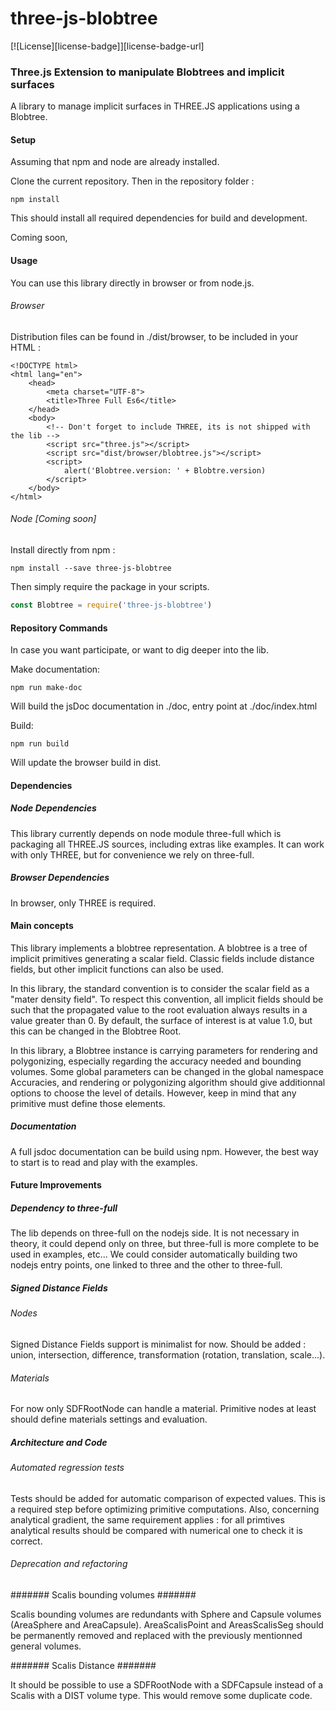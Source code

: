 three-js-blobtree
================

[![License][license-badge]][license-badge-url]

### Three.js Extension to manipulate Blobtrees and implicit surfaces ###

A library to manage implicit surfaces in THREE.JS applications using a Blobtree.

#### Setup ####

Assuming that npm and node are already installed.

Clone the current repository. Then in the repository folder :
````
npm install
````
This should install all required dependencies for build and development.

Coming soon,

#### Usage ####

You can use this library directly in browser or from node.js.

###### Browser ######

Distribution files can be found in ./dist/browser, to be included in your HTML :

````
<!DOCTYPE html>
<html lang="en">
    <head>
        <meta charset="UTF-8">
        <title>Three Full Es6</title>
    </head>
    <body>
        <!-- Don't forget to include THREE, its is not shipped with the lib -->
        <script src="three.js"></script>
        <script src="dist/browser/blobtree.js"></script>
        <script>
            alert('Blobtree.version: ' + Blobtre.version)
        </script>
    </body>
</html>
````

###### Node [Coming soon] ######

Install directly from npm :
````
npm install --save three-js-blobtree
````

Then simply require the package in your scripts.

````javascript
const Blobtree = require('three-js-blobtree')
````

#### Repository Commands ####
In case you want participate, or want to dig deeper into the lib.

Make documentation:
````
npm run make-doc
````
Will build the jsDoc documentation in ./doc, entry point at ./doc/index.html

Build:
````
npm run build
````
Will update the browser build in dist.

#### Dependencies ####

##### Node Dependencies #####
This library currently depends on node module three-full which is packaging all THREE.JS sources, including extras like examples.
It can work with only THREE, but for convenience we rely on three-full.

##### Browser Dependencies #####
In browser, only THREE is required.

#### Main concepts ####
This library implements a blobtree representation.
A blobtree is a tree of implicit primitives generating a scalar field. Classic fields include distance fields, but other implicit functions can also be used.

In this library, the standard convention is to consider the scalar field as a "mater density field".
To respect this convention, all implicit fields should be such that the propagated value to the root evaluation always results in a value greater than 0. By default, the surface of interest is at value 1.0, but this can be changed in the Blobtree Root.

In this library, a Blobtree instance is carrying parameters for rendering and polygonizing, especially regarding the accuracy needed and bounding volumes.
Some global parameters can be changed in the global namespace Accuracies, and rendering or polygonizing algorithm should give additionnal options to choose the level of details.
However, keep in mind that any primitive must define those elements.

##### Documentation #####
A full jsdoc documentation can be build using npm.
However, the best way to start is to read and play with the examples.

#### Future Improvements ####

##### Dependency to three-full #####
The lib depends on three-full on the nodejs side. It is not necessary in theory, it could depend only on three, but three-full is more complete to be used in examples, etc...
We could consider automatically building two nodejs entry points, one linked to three and the other to three-full.

##### Signed Distance Fields #####

###### Nodes ######

   Signed Distance Fields support is minimalist for now. Should be added : union, intersection, difference, transformation (rotation, translation, scale...).

###### Materials ######

   For now only SDFRootNode can handle a material. Primitive nodes at least should define materials settings and evaluation.

##### Architecture and Code #####

###### Automated regression tests ######

Tests should be added for automatic comparison of expected values. This is a required step before optimizing primitive computations.
Also, concerning analytical gradient, the same requirement applies : for all primtives analytical results should be compared with numerical one to check it is correct.

###### Deprecation and refactoring ######

####### Scalis bounding volumes #######

Scalis bounding volumes are redundants with Sphere and Capsule volumes (AreaSphere and AreaCapsule). AreaScalisPoint and AreasScalisSeg should be permanently removed and replaced with the previously mentionned general volumes.

####### Scalis Distance #######

It should be possible to use a SDFRootNode with a SDFCapsule instead of a Scalis with a DIST volume type. This would remove some duplicate code.




